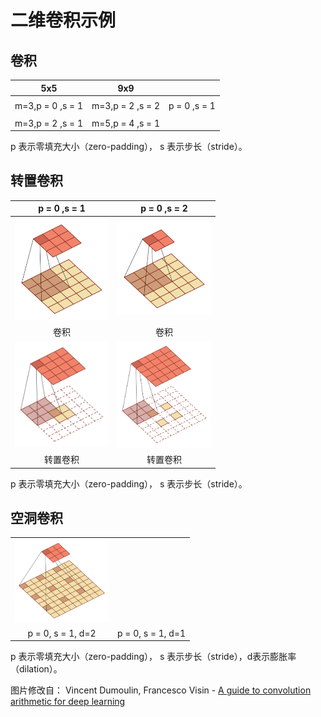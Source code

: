 # 二维卷积示例 

## 卷积

| 5x5              | 9x9              |              |
| ---------------- | ---------------- | ------------ |
|                  |                  |              |
| m=3,p = 0 ,s = 1 | m=3,p = 2 ,s = 2 | p = 0 ,s = 1 |
|                  |                  |              |
| m=3,p = 2 ,s = 1 | m=5,p = 4 ,s = 1 |              |

 p 表示零填充大小（zero-padding）， s 表示步长（stride）。

## 转置卷积

|               p = 0 ,s = 1               |               p = 0 ,s = 2               |
| :--------------------------------------: | :--------------------------------------: |
| <img width="150px" src="cnn-no_padding_no_strides.gif"> | <img width="150px" src="cnn-no_padding_strides.gif"> |
|                    卷积                    |                    卷积                    |
| <img width="150px" src="cnn-no_padding_no_strides_transposed.gif"> | <img width="150px" src="cnn-no_padding_strides_transposed.gif"> |
|                   转置卷积                   |                   转置卷积                   |


 p 表示零填充大小（zero-padding）， s 表示步长（stride）。

## 空洞卷积

|                                          |                   |
| :--------------------------------------: | :---------------: |
| <img width="150px" src="cnn-dilation.gif"> |                   |
|            p = 0, s = 1, d=2             | p = 0, s = 1, d=1 |
 p 表示零填充大小（zero-padding）， s 表示步长（stride），d表示膨胀率（dilation）。

图片修改自： Vincent Dumoulin, Francesco Visin - [A guide to convolution arithmetic
for deep learning](https://arxiv.org/abs/1603.07285)
